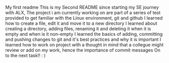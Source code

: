 My first readme
This is my Second README since starting my SE journey with ALX, 
The project i am currently working on are part of a series of test provided to get familiar with the Linux environment, git and github
I learned how to create a file, edit it and move it to a new directory
I learned about creating a directory, adding files, renaming it and deleting it when it is empty and when is it non-empty
I learned the basics of adding, committing and pushing changes to git and it's best practices and why it is important
I learned how to work on project with a thought in mind that a collegue might review or add on my work, hence the importance of commit messages
On to the next task!! : )
